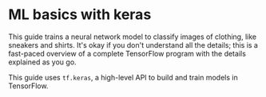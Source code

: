 # ML basics with keras

This guide trains a neural network model to classify images of clothing, like sneakers and shirts. It's okay if you don't understand all the details; this is a fast-paced overview of a complete TensorFlow program with the details explained as you go.

This guide uses `tf.keras`, a high-level API to build and train models in TensorFlow.

